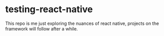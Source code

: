 # testing-react-native
This repo is me just exploring the nuances of react native, projects on the framework will follow after a while.
